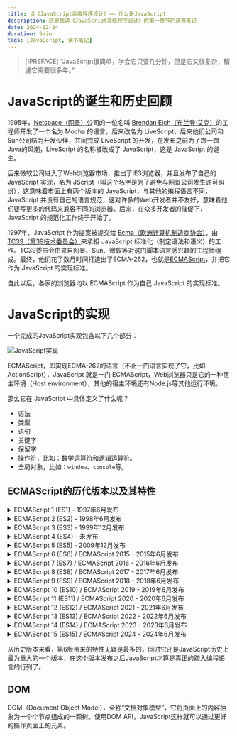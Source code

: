 ```yaml
---
title: 读《JavaScript高级程序设计》—— 什么是JavaScript
description: 这是我读《JavaScript高级程序设计》的第一章节的读书笔记
date: 2024-12-24
duration: 5min
tags: [JavaScript, 读书笔记]
---
```


> [!PREFACE]
> “JavaScript很简单，学会它只要几分钟，但是它又很复杂，精通它需要很多年。”

# JavaScript的诞生和历史回顾

1995年，[Netspace（网景）](https://zh.wikipedia.org/wiki/%E7%B6%B2%E6%99%AF)公司的一位名叫 [Brendan Eich（布兰登·艾克）](https://zh.wikipedia.org/wiki/%E5%B8%83%E8%98%AD%E7%99%BB%C2%B7%E8%89%BE%E5%85%8B)的工程师开发了一个名为 Mocha 的语言，后来改名为 LiveScript，后来他们公司和Sun公司结为开发伙伴，共同完成 LiveScript 的开发，在发布之前为了蹭一蹭Java的风潮，LiveScript 的名称被改成了 JavaScript，这是 JavaScript 的诞生。

后来微软公司进入了Web浏览器市场，推出了IE3浏览器，并且发布了自己的 JavaScript 实现，名为 JScript（叫这个名字是为了避免与网景公司发生许可纠纷），这意味着市面上有两个版本的 JavaScript，与其他的编程语言不同，JavaScript 并没有自己的语言规范，这对许多的Web开发者并不友好，意味着他们要写更多的代码来兼容不同的浏览器。后来，在众多开发者的催促下，JavaScript 的规范化工作终于开始了。

1997年，JavaScript 作为提案被提交给 [Ecma（欧洲计算机制造商协会）](https://zh.wikipedia.org/wiki/Ecma%E5%9B%BD%E9%99%85)，由 [TC39（第39技术委员会）](https://tc39.es/zh-Hans)来承担 JavaScript 标准化（制定语法和语义）的工作。TC39委员会由来自网景、Sun、微软等对这门脚本语言感兴趣的工程师组成。最终，他们花了数月时间打造出了ECMA-262，也就是[ECMAScript](https://zh.wikipedia.org/wiki/ECMAScript)，并把它作为 JavaScript 的实现标准。

自此以后，各家的浏览器均以 ECMAScript 作为自己 JavaScript 的实现标准。

# JavaScript的实现

一个完成的JavaScript实现包含以下几个部分：

![JavaScript实现](/images/JavaScript实现.svg)

ECMAScript，即实现ECMA-262的语言（不止一门语言实现了它，比如ActionScript），JavaScript 就是一门 ECMAScript，Web浏览器只是它的一种宿主环境（Host environment），其他的宿主环境还有Node.js等其他运行环境。

那么它在 JavaScript 中具体定义了什么呢？
- 语法
- 类型
- 语句
- 关键字
- 保留字
- 操作符，比如：数学运算符和逻辑运算符。
- 全局对象，比如：`window`、`console`等。

## ECMAScript的历代版本以及其特性

<details>
    <summary>ECMAScript 1 (ES1) - 1997年6月发布</summary>

- 第一个正式发布的 ECMAScript 标准，定义了基本的语言特性和语法。
- 包括变量声明、基本运算符、控制结构（如 if、for 循环）等。
- 定义了基本的数据类型，如 Number、String、Boolean 等。
</details>

<details>
    <summary>ECMAScript 2 (ES2) - 1998年6月发布</summary>

- 主要是对 ES1 的修订，进行了一些语法和规范化的调整。
- 没有引入新的功能或特性，主要用于增强标准的兼容性和一致性。
</details>

<details>
    <summary>ECMAScript 3 (ES3) - 1999年12月发布</summary>

- 增强了正则表达式支持。
- 引入了新的语法和特性，如 try...catch 异常处理、`String.prototype.trim()`、数组方法（如 map、filter 等）。
- 支持 严格模式（strict mode），尽管严格模式直到后来的版本才成为正式特性。
</details>

<details>
    <summary>ECMAScript 4 (ES4) - 未发布</summary>

- ES4 是一个计划中的版本，但由于其相对于ES3的跨度太大（几乎像是在ES3上新定义了一门语言），所以在最终发布之前被放弃了。它包含了许多创新的功能，如类（class）、模块、接口、类型声明、协程等。
- 与此同时，TC39的一个子委员会提出了另外一份提案，只需要在JavaScript引擎基础上做一些更改就可以实现。最终被主委员会支持，这个版本内部叫ES3.1，最后转变为ES5发布。
- 因为无法达成共识，ES4 被放弃，随后 ECMAScript 的更新转向了 ES5。
</details>

<details>
    <summary>ECMAScript 5 (ES5) - 2009年12月发布</summary>

- 严格模式（strict mode）：强制执行更严格的错误检查，并禁用一些容易出错的 JavaScript 特性。
- 新增了 JSON 支持，通过 `JSON.parse()` 和 `JSON.stringify()` 方法。
- 引入了 `Array.prototype.forEach、Array.prototype.map` 等数组方法。
- 对 Object 增强了支持（如 `Object.create()、Object.defineProperty()`）。
- 支持 `getter/setter` 方法。
- 增强了 `eval()` 和 `with` 的行为。
</details>

<details>
    <summary>ECMAScript 6 (ES6) / ECMAScript 2015 - 2015年6月发布</summary>

- 符号（Symbol）：引入了新的数据类型，用于唯一标识符。
- 类（class）：引入了类的概念，简化了面向对象编程。
- 模块（import/export）：支持模块化编程，使代码更易维护。
- 箭头函数（=>）：提供了一种更简洁的函数表达式，且有词法作用域的 this。
- Set 和 Map，以及它们的弱引用版本：引入了新的数据结构，用于集合操作。
- Fetch API：提供了一种更简单的 HTTP 请求方式。
- 默认参数和剩余参数：提供了更灵活的参数传递方式。
- 模板字符串（Template literals）：提供了多行字符串和内插变量的语法。
- Promise：用于异步编程，解决回调地狱的问题。
- 迭代器（Iterator）和生成器（Generator）：迭代器用于遍历对象和数组，生成器允许创建可以暂停和恢复的函数。
- let 和 const：块级作用域的变量声明，避免了传统的 var 作用域问题。
- 解构赋值：简化了对象和数组的赋值操作。
- 增强对象字面量：简化了对象字面量的写法。
- 代理和反射：Proxy 用于拦截对象的操作，Reflect定义了一组对象的基本操作方法，它们属于元编程的一部分。
- 类型化数组（Typed Arrays）：支持更多的数据类型，如 Uint8Array、Int8Array 等。
- 正则表达式：`RegExp.prototype.flags` 返回正则表达式的标志，粘性标志（y），Unicode标志（u），`\u{}` 语法，对 Unicode 的扩展支持。
</details>

<details>
    <summary>ECMAScript 7 (ES7) / ECMAScript 2016 - 2016年6月发布</summary>

- 指数运算符（Exponentiation Operator）：引入了 `**` 作为指数运算符，替代 `Math.pow()`。
- `Array.prototype.includes`：检查数组是否包含某个值。
</details>

<details>
    <summary>ECMAScript 8 (ES8) / ECMAScript 2017 - 2017年6月发布</summary>

- Async/Await：简化异步代码的写法，成为 JavaScript 异步编程的标准。
- 异步迭代（Async Iteration）：使得异步操作支持 `for-await-of` 循环。
- `Object.entries()` 和 `Object.values()`：获取对象的键值对或值数组。
- `Object.getOwnPropertyDescriptors()`：获取对象的所有属性的描述符（descriptor）。
- 字符串填充（String padding）：`String.prototype.padStart()` 和 `String.prototype.padEnd()`。
- 共享内存和原子操作（Shared memory and Atomics）：为并行编程提供了支持。
- 尾逗号（Trailing comma）：支持在数组和对象字面量中使用尾逗号支持。
</details>

<details>
    <summary>ECMAScript 9 (ES9) / ECMAScript 2018 - 2018年6月发布</summary>

- 异步迭代（Async Iteration）：使得异步操作支持 `for-await-of` 循环。
- 对象展开/剩余（Object spread/rest）：通过 `...` 操作符进行对象的展开和获取剩余参数。
- 正则表达式改进：添加了命名捕获组和后行断言，支持 s（dotAll）标志和 Unicode property escapes。
- Promise.finally()：为 Promise 提供了 finally 方法，在处理完成后执行清理工作。
</details>

<details>
    <summary>ECMAScript 10 (ES10) / ECMAScript 2019 - 2019年6月发布</summary>

- `Array.prototype.flat()` 和 `Array.prototype.flatMap`()：展平数组。
- `Object.fromEntries()`：从键值对转换为对象。
- `String.prototype.trimStart()` 和 `String.prototype.trimEnd()`：用于修剪字符串的开始和结束部分。
- 符号（Symbol）增强：`Symbol.prototype.description` 获取符号的描述。
- `Function.prototype.toString()`：返回函数的字符串表示函数的源代码。
- 可选catch绑定（Optional catch binding）：允许在 catch 语句中绑定变量。
- `Array.prototype.sort()`：固定了排序顺序。
</details>

<details>
    <summary>ECMAScript 11 (ES11) / ECMAScript 2020 - 2020年6月发布</summary>

- BigInt：提供了对大整数的支持，超过了 JavaScript 中 Number 类型的最大值。
- 动态导入（Dynamic import）：允许动态加载模块。
- 可选链（Optional chaining）：允许在链式调用中使用可选成员。
- 空值合并（Nullish coalescing）：允许在表达式中使用 `??` 运算符。
- `Promise.allSettled()`：允许获取多个 Promise 的执行结果，无论它们是成功还是失败。
- `globalThis`：统一访问全局对象的方法。
- `import.meta`：获取模块的元数据。
- `String.prototype.matchAll()`：获取字符串中所有匹配的子字符串。
- `for...in` 优化：避免获取继承的属性。
- 模块导出命名（Named exports）：允许在模块中导出命名的成员。
</details>

<details>
    <summary>ECMAScript 12 (ES12) / ECMAScript 2021 - 2021年6月发布</summary>

- 逻辑赋值运算符（Logical Assignment Operators）：简化了条件赋值操作，支持 `&&=, ||=, ??=`。
- 聚合错误（AggregateError）：用于将多个错误合并为一个错误。
- 数字分隔符（Numeric Separators）：可以使用 _ 分隔数字，提高可读性。
- `String.prototype.replaceAll()`：替换字符串中所有匹配的子字符串。
- `Promise.any()`：类似于 Promise.race()，返回第一个成功的 Promise。
- 弱引用（Weak Reference）：用于创建弱引用，可以在垃圾回收时清除不再使用的对象。
- Internationalization API：提供了国际化的支持，包括日期和数字格式化。
- FinalizationRegistry：可以在对象被垃圾回收时执行清理操作。
</details>

<details>
    <summary>ECMAScript 13 (ES13) / ECMAScript 2022 - 2022年6月发布</summary>

- `at()`方法：支持字符串、数组，支持负索引。
- 类字段和私有字段：使用 `#` 修饰私有字段。
- 顶层 await（Top-level await）：在模块的顶层支持 await，无需在函数内使用。
- Error Cause：为错误对象添加 cause 属性，便于追踪错误的原因。
- `Object.hasOwn()`：检查对象是否拥有某个属性。
- 正则表达式支持 `d` 标志，提供索引位置。
</details>

<details>
    <summary>ECMAScript 14 (ES14) / ECMAScript 2023 - 2023年6月发布</summary>

- `findLast()` 和 `findLastIndex()`：在数组中查找最后一个匹配的元素和索引。
- Hashbang：支持在脚本文件的开头添加 `#!` 作为注释，表示脚本使用特定的解释器。
- 添加了一些不会修改源数组版本的方法：`toSorted()`，`toSpliced()`，`toReversed()`、`with()`。
- Set方法增强：添加了`Set.prototype.difference()`、`Set.prototype.intersection()`、`Set.prototype.union()`、`Set.prototype.symmetricDifference()`、`Set.prototype.isDisjointFrom()`方法，用于处理集合的交集，差集，并集，对称差集。
- 支持未注册的符号成为弱引用的key。
</details>

<details>
    <summary>ECMAScript 15 (ES15) / ECMAScript 2024 - 2024年6月发布</summary>

- `Object.groupBy()`：对对象的键进行分组，返回一个对象，键为分组后的键，值为分组后的值。
- `Promise.withResolvers()`：创建一个 Promise 对象，同时返回 resolve 和 reject 函数。
- 正则表达式支持 `v` 标志，使用 Unicode 属性集模式。
</details>

从历史版本来看，第6版带来的特性无疑是最多的，同时它还是JavaScript历史上最为重大的一个版本，在这个版本发布之后JavaScript才算是真正的踏入编程语言的行列了。

## DOM

DOM（Document Object Model），全称“文档对象模型”，它将页面上的内容抽象为一个个节点组成的一颗树。使用DOM API，JavaScript这样就可以通过更好的操作页面上的元素。

